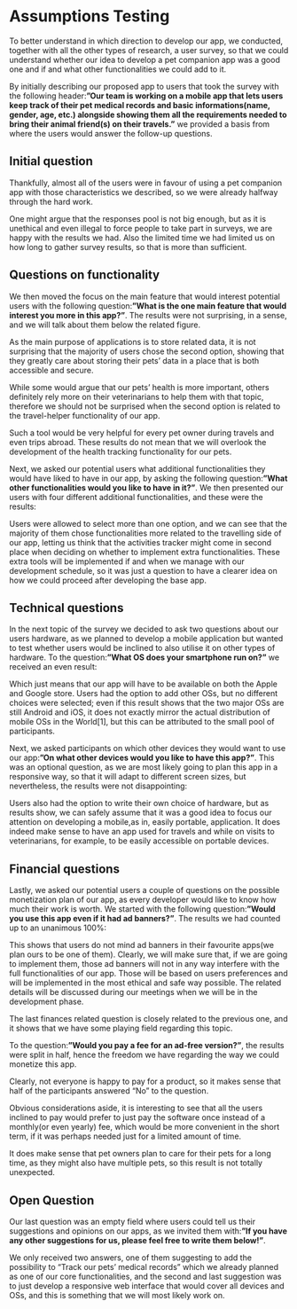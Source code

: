 # Assumptions Testing

To better understand in which direction to develop our app, we conducted, together with all the other types of research, a user survey, so that we could understand whether our idea to develop a pet companion app was a good one and if and what other functionalities we could add to it.

By initially describing our proposed app to users that took the survey with the following header:**”Our team is working on a mobile app that lets users keep track of their pet medical records and basic informations(name, gender, age, etc.) alongside showing them all the requirements needed to bring their animal friend(s) on their travels.”** we provided a basis from where the users would answer the follow-up questions.

## Initial question

Thankfully, almost all of the users were in favour of using a pet companion app with those characteristics we described, so we were already halfway through the hard work.


One might argue that the responses pool is not big enough, but as it is unethical and even illegal to force people to take part in surveys, we are happy with the results we had.
Also the limited time we had limited us on how long to gather survey results, so that is more than sufficient.

## Questions on functionality

We then moved the focus on the main feature that would interest potential users with the following question:**”What is the one main feature that would interest you more in this app?”**.
The results were not surprising, in a sense, and we will talk about them below the related figure.

As the main purpose of applications is to store related data, it is not surprising that the majority of users chose the second option, showing that they greatly care about storing their pets’ data in a place that is both accessible and secure.

While some would argue that our pets’ health is more important, others definitely rely more on their veterinarians to help them with that topic, therefore we should not be surprised when the second option is related to the travel-helper functionality of our app.

Such a tool would be very helpful for every pet owner during travels and even trips abroad.
These results do not mean that we will overlook the development of the health tracking functionality for our pets.


Next, we asked our potential users what additional functionalities they would have liked to have in our app, by asking the following question:**”What other functionalities would you like to have in it?”**.
We then presented our users with four different additional functionalities, and these were the results:

Users were allowed to select more than one option, and we can see that the majority of them chose functionalities more related to the travelling side of our app, letting us think that  the activities tracker might come in second place when deciding on whether to implement extra functionalities.
These extra tools will be implemented if and when we manage with our development schedule, so it was just a question to have a clearer idea on how we could proceed after developing the base app.

## Technical questions

In the next topic of the survey we decided to ask two questions about our users hardware, as we planned to develop a mobile application but wanted to test whether users would be inclined to also utilise it on other types of hardware.
To the question:**”What OS does your smartphone run on?”** we received an even result:

Which just means that our app will have to be available on both the Apple and Google store.
Users had the option to add other OSs, but no different choices were selected; even if this result shows that the two major OSs are still Android and iOS, it does not exactly mirror the actual distribution of mobile OSs in the World[1], but this can be attributed to the small pool of participants.


Next, we asked participants on which other devices they would want to use our app:**”On what other devices would you like to have this app?”**.
This was an optional question, as we are most likely going to plan this app in a responsive way, so that it will adapt to different screen sizes, but nevertheless, the results were not disappointing:

Users also had the option to write their own choice of hardware, but as results show, we can safely assume that it was a good idea to focus our attention on developing a mobile,as in, easily portable, application.
It does indeed make sense to have an app used for travels and while on visits to veterinarians, for example, to be easily accessible on portable devices.

## Financial questions

Lastly, we asked our potential users a couple of questions on the possible monetization plan of our app, as every developer would like to know how much their work is worth.
We started with the following question:**”Would you use this app even if it had ad banners?”**.
The results we had counted up to an unanimous 100%:

This shows that users do not mind ad banners in their favourite apps(we plan ours to be one of them).
Clearly, we will make sure that, if we are going to implement them, those ad banners will not in any way interfere with the full functionalities of our app.
Those will be based on users preferences and will be implemented in the most ethical and safe way possible.
The related details will be discussed during our meetings when we will be in the development phase.



The last finances related question is closely related to the previous one, and it shows that we have some playing field regarding this topic.

To the question:**”Would you pay a fee for an ad-free version?”**, the results were split in half, hence the freedom we have regarding the way we could monetize this app.

Clearly, not everyone is happy to pay for a product, so it makes sense that half of the participants answered “No” to the question.

Obvious considerations aside, it is interesting to see that all the users inclined to pay would prefer to just pay the software once instead of a monthly(or even yearly) fee, which would be more convenient in the short term, if it was perhaps needed just for a limited amount of time.

It does make sense that pet owners plan to care for their pets for a long time, as they might also have multiple pets, so this result is not totally unexpected.

## Open Question
Our last question was an empty field where users could tell us their suggestions and opinions on our apps, as we invited them with:**”If you have any other suggestions for us, please feel free to write them below!”**.

We only received two answers, one of them suggesting to add the possibility to “Track our pets’ medical records” which we already planned as one of our core functionalities, and the second and last suggestion was to just develop a responsive web interface that would cover all devices and OSs, and this is something that we will most likely work on.
